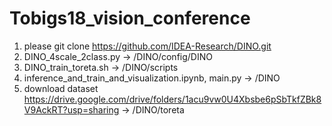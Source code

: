 # Tobigs18_vision_conference

1. please git clone https://github.com/IDEA-Research/DINO.git
2. DINO_4scale_2class.py -> /DINO/config/DINO
3. DINO_train_toreta.sh -> /DINO/scripts
4. inference_and_train_and_visualization.ipynb, main.py -> /DINO
5. download dataset https://drive.google.com/drive/folders/1acu9vw0U4Xbsbe6pSbTkfZBk8V9AckRT?usp=sharing -> /DINO/toreta


